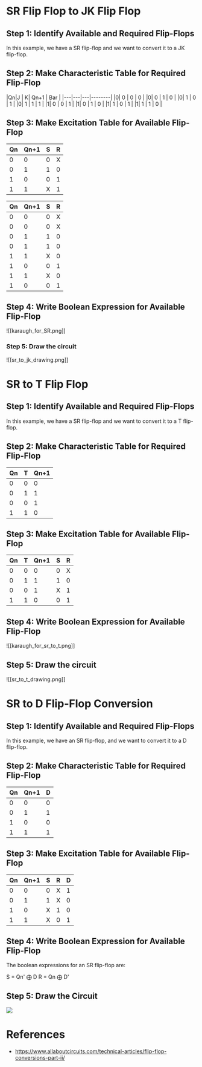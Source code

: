 
# SR Flip Flop to JK Flip Flop

## Step 1: Identify Available and Required Flip-Flops
In this example, we have a SR flip-flop and
we want to convert it to a JK flip-flop.

## Step 2: Make Characteristic Table for Required Flip-Flop

|Qn|J | K| Qn+1 | Bar |
|---|---|---|--------|
|0| 0 | 0 |   0    |
|0| 0 | 1 |   0    |
|0| 1 | 0 |   1    |
|0| 1 | 1 |   1    |
|1| 0 | 0 |   1    |
|1| 0 | 1 |   0    |
|1| 1 | 0 |   1    |
|1| 1 | 1 |   0    |

## Step 3: Make Excitation Table for Available Flip-Flop

|Qn|Qn+1| S| R |
|---|---|---|---|
|0| 0 | 0 |   X   |
|0| 1 | 1 |   0    |
|1| 0 | 0 |   1    |
|1| 1 |X |   1    |

|Qn|Qn+1 |S| R |
|---|---|---|--------|
|0|   0    |0|X|
|0|   0    |0|X|
|0|   1    |1|0|
|0|   1    |1|0|
|1|   1    |X|0|
|1|   0    |0|1|
|1|  1    |X|0|
|1|   0    |0|1|


## Step 4: Write Boolean Expression for Available Flip-Flop
![[karaugh_for_SR.png]]

### Step 5: Draw the circuit
![[sr_to_jk_drawing.png]]

# SR to T Flip Flop

## Step 1: Identify Available and Required Flip-Flops
In this example, we have a SR flip-flop and
we want to convert it to a T flip-flop.

## Step 2: Make Characteristic Table for Required Flip-Flop

|Qn|T| Qn+1 |
|---|---|---|
|0| 0 | 0 |
|0| 1 | 1 |
|0| 0 | 1 |
|1| 1 | 0 |

## Step 3: Make Excitation Table for Available Flip-Flop

|Qn|T| Qn+1 |S|R|
|---|---|---|---|---|
|0| 0 | 0 |0|X|
|0| 1 | 1 |1|0|
|0| 0 | 1 |X|1|
|1| 1 | 0 |0|1|


## Step 4: Write Boolean Expression for Available Flip-Flop
![[karaugh_for_sr_to_t.png]]

## Step 5: Draw the circuit

![[sr_to_t_drawing.png]]

# SR to D Flip-Flop Conversion

## Step 1: Identify Available and Required Flip-Flops
In this example, we have an SR flip-flop, and we want to convert it to a D flip-flop.

## Step 2: Make Characteristic Table for Required Flip-Flop

| Qn | Qn+1 | D |
|----|------|---|
|  0 |   0  | 0 |
|  0 |   1  | 1 |
|  1 |   0  | 0 |
|  1 |   1  | 1 |

## Step 3: Make Excitation Table for Available Flip-Flop

| Qn | Qn+1 | S | R | D |
|----|------|---|---|---|
|  0 |   0  | 0 | X | 1 |
|  0 |   1  | 1 | X | 0 |
|  1 |   0  | X | 1 | 0 |
|  1 |   1  | X | 0 | 1 |

## Step 4: Write Boolean Expression for Available Flip-Flop
The boolean expressions for an SR flip-flop are:

S = Qn' ⨁ D
R = Qn ⨁ D'

## Step 5: Draw the Circuit

![](https://www.allaboutcircuits.com/uploads/articles/Sneha_FF5.jpg)


# References

* https://www.allaboutcircuits.com/technical-articles/flip-flop-conversions-part-ii/